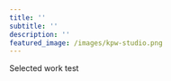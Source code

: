 ```yaml
---
title: ''
subtitle: ''
description: ''
featured_image: /images/kpw-studio.png
---
```

Selected work test
